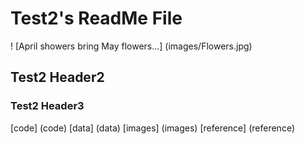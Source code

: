 # Test2's ReadMe File
! [April showers bring May flowers...] (images/Flowers.jpg)
## Test2 Header2
### Test2 Header3
[code] (code)
[data] (data)
[images] (images)
[reference] (reference)
